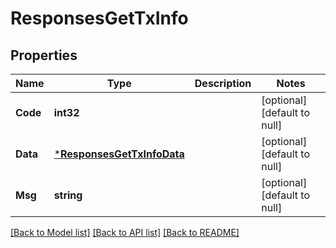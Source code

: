 # ResponsesGetTxInfo

## Properties
Name | Type | Description | Notes
------------ | ------------- | ------------- | -------------
**Code** | **int32** |  | [optional] [default to null]
**Data** | [***ResponsesGetTxInfoData**](responses.GetTxInfoData.md) |  | [optional] [default to null]
**Msg** | **string** |  | [optional] [default to null]

[[Back to Model list]](../README.md#documentation-for-models) [[Back to API list]](../README.md#documentation-for-api-endpoints) [[Back to README]](../README.md)

